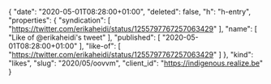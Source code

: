 {
  "date": "2020-05-01T08:28:00+01:00",
  "deleted": false,
  "h": "h-entry",
  "properties": {
    "syndication": [
      "https://twitter.com/erikaheidi/status/1255797767257063429"
    ],
    "name": [
      "Like of @erikaheidi's tweet"
    ],
    "published": [
      "2020-05-01T08:28:00+01:00"
    ],
    "like-of": [
      "https://twitter.com/erikaheidi/status/1255797767257063429"
    ]
  },
  "kind": "likes",
  "slug": "2020/05/oovvm",
  "client_id": "https://indigenous.realize.be"
}
